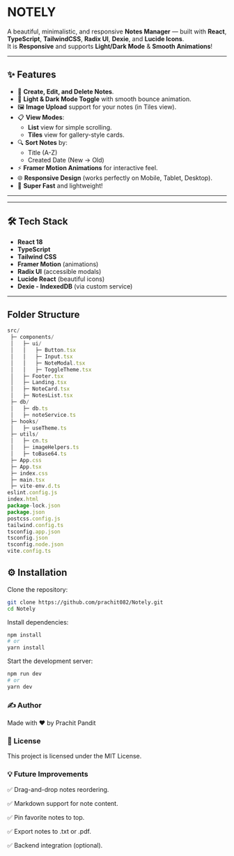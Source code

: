 # NOTELY

A beautiful, minimalistic, and responsive **Notes Manager** — built with **React**, **TypeScript**, **TailwindCSS**, **Radix UI**, **Dexie**, and **Lucide Icons**.  
It is **Responsive** and supports **Light/Dark Mode** & **Smooth Animations**!

---

## ✨ Features

- 📒 **Create, Edit, and Delete Notes**.
- 🎨 **Light & Dark Mode Toggle** with smooth bounce animation.
- 🖼️ **Image Upload** support for your notes (in Tiles view).
- 📋 **View Modes**:  
  - **List** view for simple scrolling.
  - **Tiles** view for gallery-style cards.
- 🔍 **Sort Notes** by:
  - Title (A-Z)
  - Created Date (New → Old)
- ⚡ **Framer Motion Animations** for interactive feel.
- 🌐 **Responsive Design** (works perfectly on Mobile, Tablet, Desktop).
- 🚀 **Super Fast** and lightweight!

---

---

## 🛠️ Tech Stack

- **React 18**
- **TypeScript**
- **Tailwind CSS**
- **Framer Motion** (animations)
- **Radix UI** (accessible modals)
- **Lucide React** (beautiful icons)
- **Dexie - IndexedDB** (via custom service)

---

## Folder Structure

```js
src/
 ├─ components/
 │   ├─ ui/
 │   │   ├─ Button.tsx
 │   │   ├─ Input.tsx
 │   │   ├─ NoteModal.tsx
 │   │   ├─ ToggleTheme.tsx
 │   ├─ Footer.tsx
 │   ├─ Landing.tsx
 │   ├─ NoteCard.tsx
 │   ├─ NotesList.tsx
 ├─ db/
 │   ├─ db.ts
 │   ├─ noteService.ts
 ├─ hooks/
 │   ├─ useTheme.ts
 ├─ utils/
 │   ├─ cn.ts
 │   ├─ imageHelpers.ts
 │   ├─ toBase64.ts
 ├─ App.css
 ├─ App.tsx
 ├─ index.css
 ├─ main.tsx
 ├─ vite-env.d.ts
eslint.config.js
index.html
package-lock.json
package.json
postcss.config.js
tailwind.config.ts
tsconfig.app.json
tsconfig.json
tsconfig.node.json
vite.config.ts
```
## ⚙️ Installation

Clone the repository:

```bash
git clone https://github.com/prachit082/Notely.git
cd Notely
```
Install dependencies:

```bash
npm install
# or
yarn install
```
Start the development server:
```bash
npm run dev
# or
yarn dev
```
### ✍️ Author
Made with ❤️ by Prachit Pandit

### 📜 License
This project is licensed under the MIT License.

### 💡 Future Improvements
✅ Drag-and-drop notes reordering.

✅ Markdown support for note content.

✅ Pin favorite notes to top.

✅ Export notes to .txt or .pdf.

✅ Backend integration (optional).


